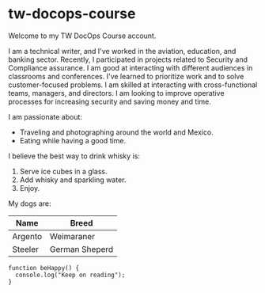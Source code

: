 # tw-docops-course

Welcome to my TW DocOps Course account. 

I am a technical writer, and I've worked in the aviation, education, and banking sector. Recently, I participated in projects related to Security and Compliance assurance. I am good at interacting with different audiences in classrooms and conferences. I've learned to prioritize work and to solve customer-focused problems. I am skilled at interacting with cross-functional teams, managers, and directors. I am looking to improve operative processes for increasing security and saving money and time.

I am passionate about:

* Traveling and photographing around the world and Mexico. 
* Eating while having a good time.

I believe the best way to drink whisky is:

1. Serve ice cubes in a glass.
1. Add whisky and sparkling water.
1. Enjoy.

My dogs are:

Name | Breed
------------ | -------------
Argento | Weimaraner
Steeler | German Sheperd


```
function beHappy() {
  console.log("Keep on reading");
}
```
